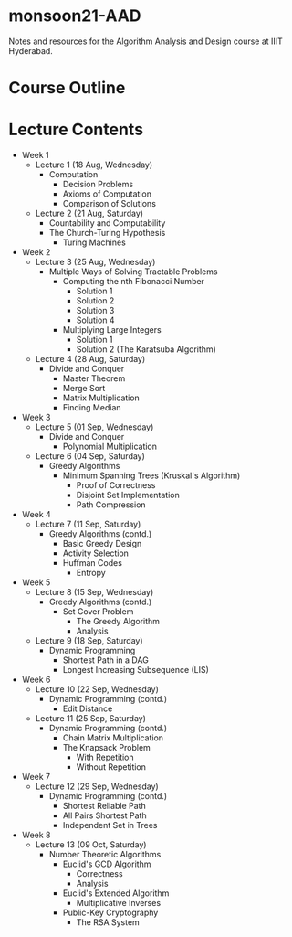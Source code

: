 # monsoon21-AAD
Notes and resources for the Algorithm Analysis and Design course at IIIT Hyderabad.

# Course Outline

# Lecture Contents
* Week 1
    * Lecture 1 (18 Aug, Wednesday)
        - Computation
            - Decision Problems
            - Axioms of Computation
            - Comparison of Solutions
    * Lecture 2 (21 Aug, Saturday)
        - Countability and Computability
        - The Church-Turing Hypothesis
            - Turing Machines
* Week 2
    * Lecture 3 (25 Aug, Wednesday)
        - Multiple Ways of Solving Tractable Problems
            - Computing the nth Fibonacci Number
                - Solution 1
                - Solution 2
                - Solution 3
                - Solution 4
            - Multiplying Large Integers
                - Solution 1
                - Solution 2 (The Karatsuba Algorithm)
    * Lecture 4 (28 Aug, Saturday)
        - Divide and Conquer
            - Master Theorem
            - Merge Sort
            - Matrix Multiplication
            - Finding Median
* Week 3
    * Lecture 5 (01 Sep, Wednesday)
        - Divide and Conquer
            - Polynomial Multiplication
    * Lecture 6 (04 Sep, Saturday)
        - Greedy Algorithms
            - Minimum Spanning Trees (Kruskal's Algorithm)
                - Proof of Correctness
                - Disjoint Set Implementation
                - Path Compression
* Week 4
    * Lecture 7 (11 Sep, Saturday)
        - Greedy Algorithms (contd.)
            - Basic Greedy Design
            - Activity Selection
            - Huffman Codes
                - Entropy
* Week 5
    * Lecture 8 (15 Sep, Wednesday)
        - Greedy Algorithms (contd.)
            - Set Cover Problem
                - The Greedy Algorithm
                - Analysis
    * Lecture 9 (18 Sep, Saturday)
        - Dynamic Programming
            - Shortest Path in a DAG
            - Longest Increasing Subsequence (LIS)
* Week 6
    * Lecture 10 (22 Sep, Wednesday)
        - Dynamic Programming (contd.)
            - Edit Distance
    * Lecture 11 (25 Sep, Saturday)
        - Dynamic Programming (contd.)
            - Chain Matrix Multiplication
            - The Knapsack Problem
                - With Repetition
                - Without Repetition
* Week 7
    * Lecture 12 (29 Sep, Wednesday)
        - Dynamic Programming (contd.)
            - Shortest Reliable Path
            - All Pairs Shortest Path
            - Independent Set in Trees
* Week 8
    * Lecture 13 (09 Oct, Saturday)
        - Number Theoretic Algorithms
            - Euclid's GCD Algorithm
                - Correctness
                - Analysis
            - Euclid's Extended Algorithm
                - Multiplicative Inverses
            - Public-Key Cryptography
                - The RSA System
